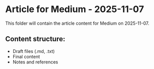# Article for Medium - 2025-11-07

This folder will contain the article content for Medium on 2025-11-07.

## Content structure:
- Draft files (.md, .txt)
- Final content
- Notes and references
